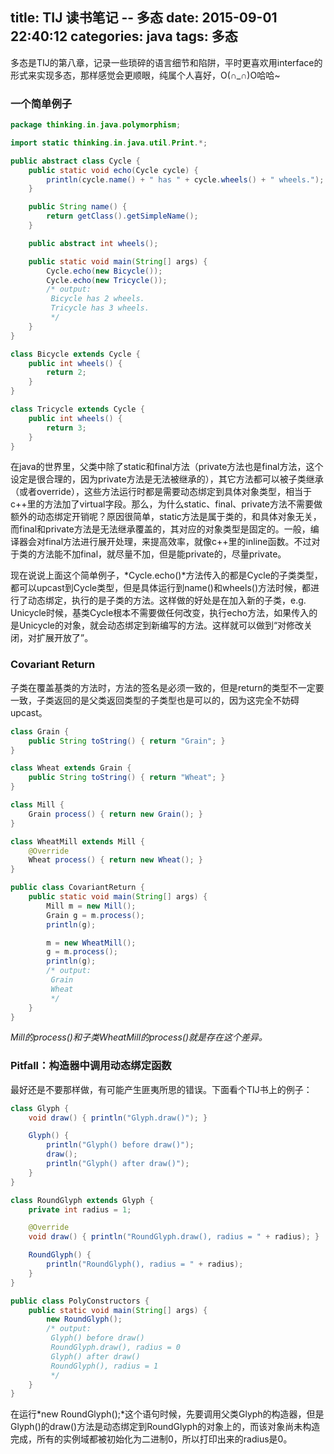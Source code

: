 title: TIJ 读书笔记 -- 多态
date: 2015-09-01 22:40:12
categories: java
tags: 多态
---

多态是TIJ的第八章，记录一些琐碎的语言细节和陷阱，平时更喜欢用interface的形式来实现多态，那样感觉会更顺眼，纯属个人喜好，O(∩_∩)O哈哈~

### 一个简单例子
```java
package thinking.in.java.polymorphism;

import static thinking.in.java.util.Print.*;

public abstract class Cycle {
    public static void echo(Cycle cycle) {
        println(cycle.name() + " has " + cycle.wheels() + " wheels.");
    }

    public String name() {
        return getClass().getSimpleName();
    }

    public abstract int wheels();

    public static void main(String[] args) {
        Cycle.echo(new Bicycle());
        Cycle.echo(new Tricycle());
        /* output:
         Bicycle has 2 wheels.
         Tricycle has 3 wheels.
         */
    }
}

class Bicycle extends Cycle {
    public int wheels() {
        return 2;
    }
}

class Tricycle extends Cycle {
    public int wheels() {
        return 3;
    }
}
```
在java的世界里，父类中除了static和final方法（private方法也是final方法，这个设定是很合理的，因为private方法是无法被继承的），其它方法都可以被子类继承（或者override），这些方法运行时都是需要动态绑定到具体对象类型，相当于c++里的方法加了virtual字段。那么，为什么static、final、private方法不需要做额外的动态绑定开销呢？原因很简单，static方法是属于类的，和具体对象无关，而final和private方法是无法继承覆盖的，其对应的对象类型是固定的。一般，编译器会对final方法进行展开处理，来提高效率，就像c++里的inline函数。不过对于类的方法能不加final，就尽量不加，但是能private的，尽量private。

现在说说上面这个简单例子，*Cycle.echo()*方法传入的都是Cycle的子类类型，都可以upcast到Cycle类型，但是具体运行到name()和wheels()方法时候，都进行了动态绑定，执行的是子类的方法。这样做的好处是在加入新的子类，e.g. Unicycle时候，基类Cycle根本不需要做任何改变，执行echo方法，如果传入的是Unicycle的对象，就会动态绑定到新编写的方法。这样就可以做到“对修改关闭，对扩展开放了”。

### Covariant Return
子类在覆盖基类的方法时，方法的签名是必须一致的，但是return的类型不一定要一致，子类返回的是父类返回类型的子类型也是可以的，因为这完全不妨碍upcast。
```java
class Grain {
    public String toString() { return "Grain"; }
}

class Wheat extends Grain {
    public String toString() { return "Wheat"; }
}

class Mill {
    Grain process() { return new Grain(); }
}

class WheatMill extends Mill {
    @Override
    Wheat process() { return new Wheat(); }
}

public class CovariantReturn {
    public static void main(String[] args) {
        Mill m = new Mill();
        Grain g = m.process();
        println(g);

        m = new WheatMill();
        g = m.process();
        println(g);
        /* output: 
         Grain
         Wheat
         */
    }
}
```
*Mill的process()和子类WheatMill的process()就是存在这个差异。*

### Pitfall：构造器中调用动态绑定函数
最好还是不要那样做，有可能产生匪夷所思的错误。下面看个TIJ书上的例子：
```java
class Glyph {
    void draw() { println("Glyph.draw()"); }

    Glyph() {
        println("Glyph() before draw()");
        draw();
        println("Glyph() after draw()");
    }
}

class RoundGlyph extends Glyph {
    private int radius = 1;

    @Override
    void draw() { println("RoundGlyph.draw(), radius = " + radius); }

    RoundGlyph() {
        println("RoundGlyph(), radius = " + radius);
    }
}

public class PolyConstructors {
    public static void main(String[] args) {
        new RoundGlyph();
        /* output: 
         Glyph() before draw()
         RoundGlyph.draw(), radius = 0
         Glyph() after draw()
         RoundGlyph(), radius = 1
         */
    }
}
```
在运行*new RoundGlyph();*这个语句时候，先要调用父类Glyph的构造器，但是Glyph()的draw()方法是动态绑定到RoundGlyph的对象上的，而该对象尚未构造完成，所有的实例域都被初始化为二进制0，所以打印出来的radius是0。